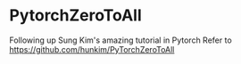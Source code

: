 # PytorchZeroToAll
Following up Sung Kim's amazing tutorial in Pytorch
Refer to https://github.com/hunkim/PyTorchZeroToAll
